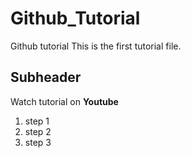 # Github_Tutorial
Github tutorial
This is the first tutorial file.

## Subheader
Watch tutorial on **Youtube**

1. step 1
2. step 2
3. step 3